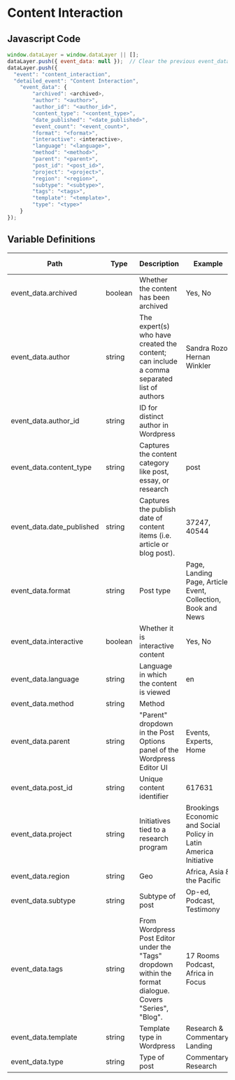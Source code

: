 # Content Interaction

### 

## Javascript Code
```js
window.dataLayer = window.dataLayer || [];
dataLayer.push({ event_data: null });  // Clear the previous event_data object.
dataLayer.push({
  "event": "content_interaction",
  "detailed_event": "Content Interaction",
    "event_data": {
        "archived": <archived>,
        "author": "<author>",
        "author_id": "<author_id>",
        "content_type": "<content_type>",
        "date_published": "<date_published>",
        "event_count": "<event_count>",
        "format": "<format>",
        "interactive": <interactive>,
        "language": "<language>",
        "method": "<method>",
        "parent": "<parent>",
        "post_id": "<post_id>",
        "project": "<project>",
        "region": "<region>",
        "subtype": "<subtype>",
        "tags": "<tags>",
        "template": "<template>",
        "type": "<type>"
    }
});
```

## Variable Definitions

|Path|Type|Description|Example|Pattern|Min Length|Max Length|Minimum|Maximum|Multiple Of|
| --- | --- | --- | --- | --- | --- | --- | --- | --- | --- |
|event_data.archived|boolean|Whether the content has been archived|Yes, No|||||||
|event_data.author|string|The expert\(s\) who have created the content; can include a comma separated list of authors|Sandra Rozo, Hernan Winkler|||||||
|event_data.author_id|string|ID for distinct author in Wordpress||||||||
|event_data.content_type|string|Captures the content category like post, essay, or research|post|||||||
|event_data.date_published|string|Captures the publish date of content items \(i.e. article or blog post\).|37247, 40544|^([0-9]{4})-(1[0-2]|0[1-9])-(3[01]|0[1-9]|[12][0-9])$||||||
|event_data.format|string|Post type|Page, Landing Page, Article, Event, Collection, Book and News|||||||
|event_data.interactive|boolean|Whether it is interactive content|Yes, No|||||||
|event_data.language|string|Language in which the content is viewed|en|||||||
|event_data.method|string|Method||||||||
|event_data.parent|string|"Parent" dropdown in the Post Options panel of the Wordpress Editor UI|Events, Experts, Home|||||||
|event_data.post_id|string|Unique content identifier|617631|||||||
|event_data.project|string|Initiatives tied to a research program|Brookings Economic and Social Policy in Latin America Initiative|||||||
|event_data.region|string|Geo|Africa, Asia & the Pacific|||||||
|event_data.subtype|string|Subtype of post|Op-ed, Podcast, Testimony|||||||
|event_data.tags|string|From Wordpress Post Editor under the "Tags" dropdown within the format dialogue. Covers "Series", "Blog".|17 Rooms Podcast, Africa in Focus|||||||
|event_data.template|string|Template type in Wordpress|Research & Commentary Landing|||||||
|event_data.type|string|Type of post|Commentary, Research|||||||




